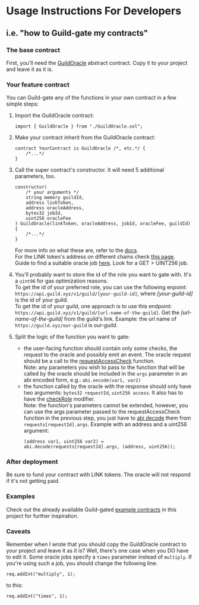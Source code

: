 # Usage Instructions For Developers

## i.e. "how to Guild-gate my contracts"

### The base contract

First, you'll need the [GuildOracle](contracts/GuildOracle.sol) abstract contract. Copy it to your project and leave it as it is.

### Your feature contract

You can Guild-gate any of the functions in your own contract in a few simple steps:

1. Import the GuildOracle contract:

   <!-- prettier-ignore -->
   ```solidity
   import { GuildOracle } from "./GuildOracle.sol";
   ```

2. Make your contract inherit from the GuildOracle contract:

   <!-- prettier-ignore -->
   ```solidity
   contract YourContract is GuildOracle /*, etc.*/ {
       /*...*/
   }
   ```

3. Call the super contract's constructor. It will need 5 additional parameters, too.

   <!-- prettier-ignore -->
   ```solidity
   constructor(
       /* your arguments */
       string memory guildId,
       address linkToken,
       address oracleAddress,
       bytes32 jobId,
       uint256 oracleFee
   ) GuildOracle(linkToken, oracleAddress, jobId, oracleFee, guildId) {
       /*...*/
   }
   ```

   For more info on what these are, refer to the [docs](docs/GuildOracle.md#constructor).  
   For the LINK token's address on different chains check [this page](https://docs.chain.link/docs/link-token-contracts).  
   Guide to find a suitable oracle job [here](https://docs.chain.link/docs/listing-services/#find-a-job). Look for a GET > UINT256 job.

4. You'll probably want to store the id of the role you want to gate with. It's a `uint96` for gas optimization reasons.  
   To get the id of your preferred role, you can use the following enpoint: `https://api.guild.xyz/v1/guild/[your-guild-id]`, where _[your-guild-id]_ is the id of your guild.  
   To get the id of your guild, one approach is to use this endpoint: `https://api.guild.xyz/v1/guild/[url-name-of-the-guild]`. Get the _[url-name-of-the-guild]_ from the guild's link. Example: the url name of `https://guild.xyz/our-guild` is _our-guild_.

5. Split the logic of the function you want to gate:

   - the user-facing function should contain only some checks, the request to the oracle and possibly emit an event. The oracle request should be a call to the [requestAccessCheck](docs/GuildOracle.md#requestaccesscheck) function.  
     Note: any parameters you wish to pass to the function that will be called by the oracle should be included in the `args` parameter in an abi encoded form, e.g.: `abi.encode(var1, var2)`
   - the function called by the oracle with the response should only have two arguments: `bytes32 requestId`, `uint256 access`. It also has to have the [checkRole](docs/GuildOracle.md#checkrole) modifier.  
     Note: the function's parameters cannot be extended, however, you can use the args parameter passed to the requestAccessCheck function in the previous step, you just have to [abi decode](https://docs.soliditylang.org/en/latest/units-and-global-variables.html?highlight=abi.decode#abi-encoding-and-decoding-functions) them from `requests[requestId].args`. Example with an address and a uint256 argument:
     ```solidity
     (address var1, uint256 var2) = abi.decode(requests[requestId].args, (address, uint256));
     ```

### After deployment

Be sure to fund your contract with LINK tokens. The oracle will not respond if it's not getting paid.

### Examples

Check out the already available Guild-gated [example contracts](contracts/examples/) in this project for further inspiration.

### Caveats

Remember when I wrote that you should copy the GuildOracle contract to your project and leave it as it is? Well, there's one case when you DO have to edit it. Some oracle jobs specify a `times` parameter instead of `multiply`. If you're using such a job, you should change the following line:

```solidity
req.addInt("multiply", 1);
```

to this:

```solidity
req.addInt("times", 1);
```
